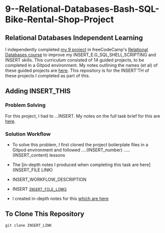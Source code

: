 # 9--Relational-Databases-Bash-SQL-Bike-Rental-Shop-Project
## Relational Databases Independent Learning
I independently completed [my 9 project](INSERT_PROJECT_LINK) in freeCodeCamp's [Relational Databases course](https://www.freecodecamp.org/learn/relational-database/) to improve my INSERT_E.G_SQL,SHELL,SCRIPTING and INSERT skills. This curriculum consisted of 14 guided projects, to be completed in a Gitpod environment. My notes outlining the names (et al) of these guided projects are [here](INSERT_LINK). This repository is for the INSERT'TH of these projects I completed as part of this.

## Adding INSERT_THIS
### Problem Solving
For this project, I had to ...INSERT. My notes on the full task brief for this are [here](INSERT). 

### Solution Workflow 
- To solve this problem, I first cloned the project boilerplate files in a Gitpod environment and followed ....(INSERT_number) .....(INSERT_content) lessons
- The [in-depth notes I produced when completing this task are here](INSERT_FILE LINK)

- INSERT_WORKFLOW_DESCRIPTION

- INSERT [`INSERT_FILE_LINKS`](INSERT)
- I created in-depth notes for this [which are here](INSERT_LINK)

## To Clone This Repository
```
git clone INSERT_LINK
```
